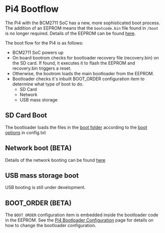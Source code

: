# Pi4 Bootflow

The Pi4 with the BCM2711 SoC has a new, more sophisticated boot process. The addition of an EEPROM means that the `bootcode.bin` file found in `/boot` is no longer required. Details of the EEPROM can be found [here](../booteeprom.md).

The boot flow for the Pi4 is as follows:

* BCM2711 SoC powers up
* On board bootrom checks for bootloader recovery file (recovery.bin) on the SD card. If found, it executes it to flash the EEPROM and recovery.bin triggers a reset.
* Otherwise, the bootrom loads the main bootloader from the EEPROM.
* Bootloader checks it's inbuilt BOOT_ORDER configuration item to determine what type of boot to do.
  * SD Card
  * Network
  * USB mass storage


## SD Card Boot
The bootloader loads the files in the [boot folder](../../../configuration/boot_folder.md) according to the [boot options](../../../configuration/config-txt/boot.md) in config.txt

## Network boot (BETA)

Details of the network booting can be found [here](https://github.com/raspberrypi/rpi-eeprom/blob/master/firmware/raspberry_pi4_network_boot_beta.md)

## USB mass storage boot

USB booting is still under development.


## BOOT_ORDER (BETA)

The `BOOT_ORDER` configuration item is embedded inside the bootloader code in the EEPROM. See the [Pi4 Bootloader Configuration](../bcm2711_bootloader_config.md) page for details on how to change the bootloader configuration.

